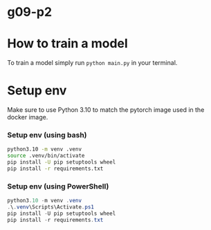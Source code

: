 # g09-p2

# How to train a model
To train a model simply run ```python main.py``` in your terminal. 

# Setup env
Make sure to use Python 3.10 to match the pytorch image used in the docker image. 

### Setup env (using bash)

```sh
python3.10 -m venv .venv
source .venv/bin/activate
pip install -U pip setuptools wheel
pip install -r requirements.txt
```

### Setup env (using PowerShell)

```powershell
python3.10 -m venv .venv
.\.venv\Scripts\Activate.ps1
pip install -U pip setuptools wheel
pip install -r requirements.txt
```